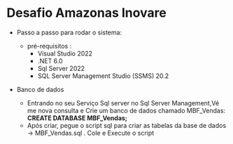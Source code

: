 # Desafio Amazonas Inovare

* Passo a passo para rodar o sistema:

  * pré-requisitos :
    - Visual Studio 2022
    - .NET 6.0
    - Sql Server 2022
    - SQL Server Management Studio (SSMS) 20.2

* Banco de dados
  - Entrando no seu Serviço Sql server no Sql Server Management,Vé me nova consulta e Crie um banco de dados chamado MBF_Vendas: **CREATE DATABASE MBF_Vendas;**
  - Após criar, pegue o script sql para criar as tabelas da base de dados -> MBF_Vendas.sql . Cole e Execute o script
        
